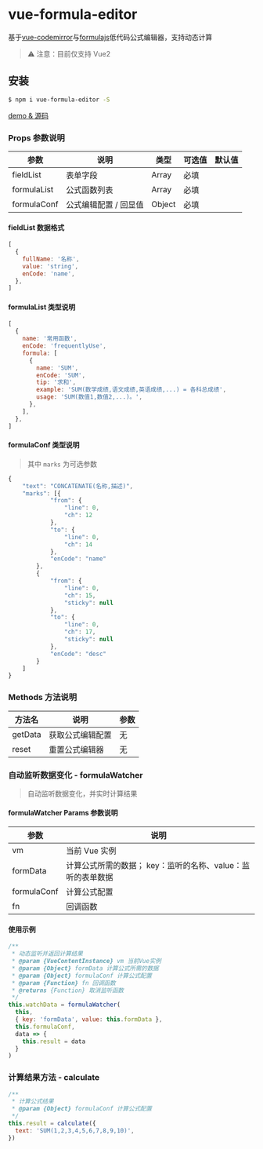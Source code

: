 # vue-formula-editor

<p>基于<a href='https://github.com/surmon-china/vue-codemirror'>vue-codemirror</a>与<a href='https://github.com/formulajs/formulajs'>formulajs</a>低代码公式编辑器，支持动态计算</p>

> ⚠️ 注意：目前仅支持 Vue2

## 安装

```bash
$ npm i vue-formula-editor -S
```

<a href="https://github.com/Xy-Zipper/vue-formula-editor">demo & 源码</a>

### Props 参数说明

| 参数        | 说明                  | 类型   | 可选值 | 默认值 |
| ----------- | --------------------- | ------ | ------ | ------ |
| fieldList   | 表单字段              | Array  | 必填   |        |
| formulaList | 公式函数列表          | Array  | 必填   |        |
| formulaConf | 公式编辑配置 / 回显值 | Object | 必填   |        |

#### fieldList 数据格式

```javascript
[
  {
    fullName: '名称',
    value: 'string',
    enCode: 'name',
  },
]
```

#### formulaList 类型说明

```javascript
[
  {
    name: '常用函数',
    enCode: 'frequentlyUse',
    formula: [
      {
        name: 'SUM',
        enCode: 'SUM',
        tip: '求和',
        example: 'SUM(数学成绩,语文成绩,英语成绩,...) = 各科总成绩',
        usage: 'SUM(数值1,数值2,...)。',
      },
    ],
  },
]
```

#### formulaConf 类型说明

> 其中 `marks` 为可选参数

```javascript
{
    "text": "CONCATENATE(名称,描述)",
    "marks": [{
            "from": {
                "line": 0,
                "ch": 12
            },
            "to": {
                "line": 0,
                "ch": 14
            },
            "enCode": "name"
        },
        {
            "from": {
                "line": 0,
                "ch": 15,
                "sticky": null
            },
            "to": {
                "line": 0,
                "ch": 17,
                "sticky": null
            },
            "enCode": "desc"
        }
    ]
}
```

### Methods 方法说明

| 方法名  | 说明             | 参数 |
| ------- | ---------------- | ---- |
| getData | 获取公式编辑配置 | 无   |
| reset   | 重置公式编辑器   | 无   |

### 自动监听数据变化 - formulaWatcher

> 自动监听数据变化，并实时计算结果

#### formulaWatcher Params 参数说明

| 参数        | 说明                                                        |
| ----------- | ----------------------------------------------------------- |
| vm          | 当前 Vue 实例                                               |
| formData    | 计算公式所需的数据； key：监听的名称、value：监听的表单数据 |
| formulaConf | 计算公式配置                                                |
| fn          | 回调函数                                                    |

#### 使用示例

```javascript
/**
 * 动态监听并返回计算结果
 * @param {VueContentInstance} vm 当前Vue实例
 * @param {Object} formData 计算公式所需的数据
 * @param {Object} formulaConf 计算公式配置
 * @param {Function} fn 回调函数
 * @returns {Function} 取消监听函数
 */
this.watchData = formulaWatcher(
  this,
  { key: 'formData', value: this.formData },
  this.formulaConf,
  data => {
    this.result = data
  }
)
```

### 计算结果方法 - calculate

```javascript
/**
 * 计算公式结果
 * @param {Object} formulaConf 计算公式配置 
 */
this.result = calculate({
  text: 'SUM(1,2,3,4,5,6,7,8,9,10)',
})
```
